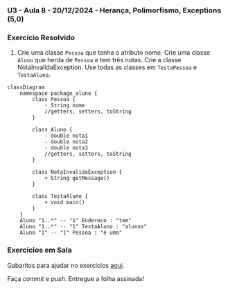 ### U3 - Aula 8 - 20/12/2024 - Herança, Polimorfismo, Exceptions (5,0)

### Exercício Resolvido

1. Crie uma classe ```Pessoa``` que tenha o atributo nome. Crie uma classe ```Aluno``` que herda de ```Pessoa``` e tem três notas. Crie a classe NotaInvalidaException. Use todas as classes em ```TestaPessoa``` e ```TestaAluno```.

```mermaid
classDiagram
    namespace package_aluno {
        class Pessoa {
            - String nome
            //getters, setters, toString
        }

        class Aluno {
            - double nota1
            - double nota2
            - double nota3
            //getters, setters, toString
        }

        class NotaInvalidaException {
            + String getMessage()
        }

        class TestaAluno {
            + void main()
        }
    }
    Aluno "1..*" -- "1" Endereco : "tem"
    Aluno "1..*" -- "1" TestaAluno : "alunos"
    Aluno "1" -- "1" Pessoa : "é uma"
```

### Exercícios em Sala

Gabaritos para ajudar no exercícios [aqui](gabaritos).

Faça _commit_ e _push_. Entregue a folha assinada!
